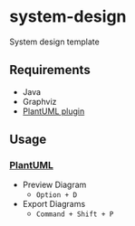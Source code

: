 # system-design
System design template

## Requirements
- Java
- Graphviz
- [PlantUML plugin](https://marketplace.visualstudio.com/items?itemName=jebbs.plantuml)

## Usage
### [PlantUML](https://plantuml.com/ja/)

- Preview Diagram
  - `Option + D`
- Export Diagrams
  - `Command + Shift + P`

